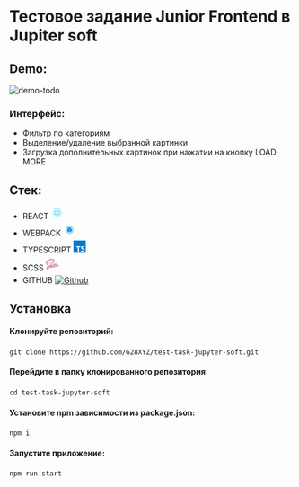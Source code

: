 # Тестовое задание Junior Frontend в Jupiter soft

## Demo:

<img src="https://github.com/G28XYZ/G28XYZ/blob/main/images/demo-jupyter-soft.gif" alt="demo-todo"/>

### Интерфейс:

<ul>
  <li>Фильтр по категориям</li>
  <li>Выделение/удаление выбранной картинки</li>
  <li>Загрузка дополнительных картинок при нажатии на кнопку LOAD MORE</li>
</ul>

<!-- ### Ссылка github pages - [Todo](https://g28xyz.github.io/minbox-todo-app) -->

## Стек:

<ul style="display:flex; flex-direction: column; gap: 5px;">
  
  <li>
REACT
  <a target="_blank" rel="noopener noreferrer" href="https://raw.githubusercontent.com/github/explore/80688e429a7d4ef2fca1e82350fe8e3517d3494d/topics/react/react.png"><img src="https://raw.githubusercontent.com/github/explore/80688e429a7d4ef2fca1e82350fe8e3517d3494d/topics/react/react.png" alt="React" height="22" style="max-width: 100%;"></a>
</li>

<li>
WEBPACK
  <a target="_blank" rel="noopener noreferrer" href="https://raw.githubusercontent.com/github/explore/80688e429a7d4ef2fca1e82350fe8e3517d3494d/topics/webpack/webpack.png"><img src="https://raw.githubusercontent.com/github/explore/80688e429a7d4ef2fca1e82350fe8e3517d3494d/topics/webpack/webpack.png" alt="Webpack" height="22" style="max-width: 100%;"></a>
</li>

<li>
TYPESCRIPT
  <a target="_blank" rel="noopener noreferrer" href="https://github.com/github/explore/blob/main/topics/typescript/typescript.png?raw=true"><img src="https://github.com/github/explore/blob/main/topics/typescript/typescript.png?raw=true" alt="TypeScript" height="22" style="max-width: 100%;"></a>
</li>

<li>
SCSS 
  <a target="_blank" rel="noopener noreferrer" href="https://raw.githubusercontent.com/github/explore/80688e429a7d4ef2fca1e82350fe8e3517d3494d/topics/sass/sass.png"><img src="https://raw.githubusercontent.com/github/explore/80688e429a7d4ef2fca1e82350fe8e3517d3494d/topics/sass/sass.png" alt="Saas" height="24" style="max-width: 100%;"></a>
</li>

<li>
GITHUB
  <a target="_blank" rel="noopener noreferrer" href="https://raw.githubusercontent.com/styled-components/brand/master/styled-components.png"><img src="https://raw.githubusercontent.com/jmnote/z-icons/master/svg/github.svg" alt="Github" height="24" style="max-width: 100%;"></a>
</li>
</ul>

## Установка

#### Клонируйте репозиторий:

`git clone https://github.com/G28XYZ/test-task-jupyter-soft.git`

#### Перейдите в папку клонированного репозитория

`cd test-task-jupyter-soft`

#### Установите npm зависимости из package.json:

`npm i`

#### Запустите приложение:

`npm run start`
